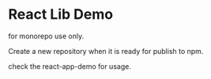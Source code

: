 # React Lib Demo

for monorepo use only.

Create a new repository when it is ready for publish to npm.

check the react-app-demo for usage.
